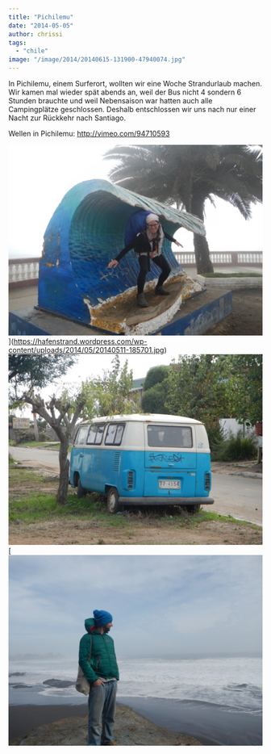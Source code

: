 ```yaml
---
title: "Pichilemu"
date: "2014-05-05"
author: chrissi
tags: 
  - "chile"
image: "/image/2014/20140615-131900-47940074.jpg"
---
```


In Pichilemu, einem Surferort, wollten wir eine Woche Strandurlaub machen. Wir kamen mal wieder spät abends an, weil der Bus nicht 4 sondern 6 Stunden brauchte und weil Nebensaison war hatten auch alle Campingplätze geschlossen. Deshalb entschlossen wir uns nach nur einer Nacht zur Rückkehr nach Santiago.

Wellen in Pichilemu: http://vimeo.com/94710593

![20140511-185701.jpg](/images/2014/20140511-185701.jpg)](https://hafenstrand.wordpress.com/wp-content/uploads/2014/05/20140511-185701.jpg)[![20140511-185714.jpg](/images/2014/20140511-185714.jpg)](https://hafenstrand.wordpress.com/wp-content/uploads/2014/05/20140511-185714.jpg)[![20140511-185727.jpg](/images/2014/20140511-185727.jpg)
